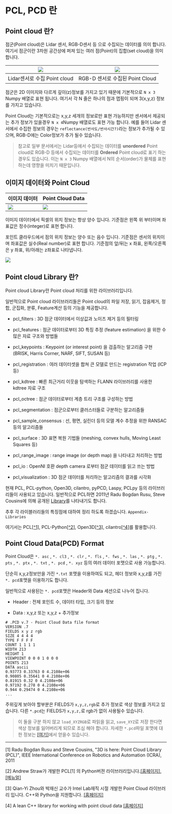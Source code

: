 # PCL, PCD 란 


## Point cloud 란? 

점군(Point cloud)은 Lidar 센서, RGB-D센서 등 으로 수집되는 데이터를 의미 합니다. 여기서 점군이란 3차원 공간상에 퍼져 있는 여러 점(Point)의 집합(set cloud)을 의미 합니다. 

|![](https://i.imgur.com/8kEIXdA.png)|![](https://i.imgur.com/fQrysOa.png)|
|-|-|
|Lidar센서로 수집 Point cloud|RGB-D 센서로 수집된 Point Cloud|

점군은 2D 이미지와 다르게 깊이(z)정보를 가지고 있기 때문에 기본적으로 `N x 3` Numpy 배열로 표현 됩니다. 여기서 각 N 줄은 하나의 점과 맵핑이 되며 3(x,y,z) 정보를 가지고 있습니다. 

Point Cloud는 기본적으로는 x,y,z 세개의 정보로만 표현 가능하지만 센서에서 제공되는 추가 정보가 있을경우 `N x 4`Numpy 배열로도 표현 가능 합니다. 예를 들어 Lidar 센서에서 수집한 정보의 경우는 `reflectance(반사도/반사시간?)`라는 정보가 추가될 수 있으며, RGB-D에는 Color정보가 추가 될수 있습니다. 



> 참고로 일부 문서에서는 Lidar등에서 수집되는 데이터를 **unordered** Point cloud로 RGB-D 등에서 수집되는 데이터를 **Ordered** Point cloud로 표기 하는 경우도 있습니다. 이는 `N x 3` Numpy 배열에서 N의 순서(order)가 물체를 표현하는데 영향을 미치기 때문입니다. 


## 이미지 데이터와 Point Cloud

|이미지 데이터|Point Cloud Data |
|-|-|
|![](https://i.imgur.com/3jR1TTW.png)|![](http://i.imgur.com/Bc13san.png)|


이미지 데이터에서 픽셀의 위치 정보는 항상 양수 입니다. 기준점은 왼쪽 위 부터이며 좌표값은 정수(integer)로 표현 합니다. 

포인트 클라우드에서 점의 위치 정보는 양수 또는 음수 입니다. 기준점은 센서의 위치이며 좌표값은 실수(Real number)로 표현 합니다. 기준점의 앞/뒤는 x 좌표, 왼쪽/오른쪽은 y 좌표, 위/아래는 z좌표로 나타냅니다. 


![](http://i.imgur.com/smzFU5N.png)


## Point cloud Library 란? 

Point cloud Library란 Point cloud 처리를 위한 라이브러리입니다. 


일반적으로 Point cloud 라이브러리들은 Point cloud의 파일 저장, 읽기, 잡음제거, 정합, 군집화, 분류, Feature계산 등의 기능을 제공합니다. 

- pcl_filters : 3D 점군 데이터에서 이상값과 노이즈 제거 등의 필터링

- pcl_features : 점군 데이터로부터 3D 특징 추정 (feature estimation) 을 위한 수많은 자료 구조와 방법들 

- pcl_keypoints : Keypoint (or interest point) 을 검출하는 알고리즘 구현 (BRISK, Harris Corner, NARF, SIFT, SUSAN 등)

- pcl_registration : 여러 데이터셋을 합쳐 큰 모델로 만드는 registration 작업 (ICP 등)

- pcl_kdtree : 빠른 최근거리 이웃을 탐색하는 FLANN 라이브러리를 사용한 kdtree 자료 구조

- pcl_octree : 점군 데이터로부터 계층 트리 구조를 구성하는 방법

- pcl_segmentation : 점군으로부터 클러스터들로 구분하는 알고리즘들

- pcl_sample_consensus : 선, 평면, 실린더 등의 모델 계수 추정을 위한 RANSAC 등의 알고리즘들

- pcl_surface : 3D 표면 복원 기법들 (meshing, convex hulls, Moving Least Squares 등)

- pcl_range_image : range image (or depth map) 을 나타내고 처리하는 방법

- pcl_io : OpenNI 호환 depth camera 로부터 점군 데이터를 읽고 쓰는 방법

- pcl_visualization : 3D 점군 데이터를 처리하는 알고리즘의 결과를 시각화

현재 PCL, PCL-python, Open3D, cilantro, pyPCD, Laspy, PCLpy 등의 라이브러리들이 사용되고 있습니다. 일반적으로 PCL하면 2011년 Radu Bogdan Rusu, Steve Cousins에 의해 공개된 [Library](http://pointclouds.org/)를 나타내기도 합니다. 

추후 각 라이블러리들의 특징점에 대하여 정리 하도록 하겠습니다. `Appendix-Libraries`

여기서는 PCL[[^1]](#1), PCL-Python[[^2]](#2), Open3D[[^3]](#3), cilantro[[^4]](#4)를 활용합니다.


## Point Cloud Data(PCD) Format 

Point Cloud은 `*. asc` , `*. cl3` , `*. clr` , `*. fls` , `*. fws` , `*. las` , `*. ptg` , `*. pts` , `*. ptx` , `*. txt` , `*. pcd` , `*. xyz` 등의 여러 데이터 포맷으로 사용 가능합니다. 


단순히 x,y,z정보만을 가진 `*.txt` 포맷을 이용하여도 되고, 헤더 정보와 x,y,z를 가진 `*. pcd`포맷을 이용하기도 합니다. 


일반적으로 사용된는 `*. pcd`포맷은 Header와 Data 세션으로 나누어 집니다. 

- Header : 전체 포인트 수, 데이터 타입, 크기 등의 정보 

- Data : x,y,z 또는 x,y,z + 추가정보 

```
# .PCD v.7 - Point Cloud Data file format
VERSION .7
FIELDS x y z rgb
SIZE 4 4 4 4
TYPE F F F F
COUNT 1 1 1 1
WIDTH 213
HEIGHT 1
VIEWPOINT 0 0 0 1 0 0 0
POINTS 213
DATA ascii
0.93773 0.33763 0 4.2108e+06
0.90805 0.35641 0 4.2108e+06
0.81915 0.32 0 4.2108e+06
0.97192 0.278 0 4.2108e+06
0.944 0.29474 0 4.2108e+06
...
```

주위깊게 보아야 할부분은 FIELDS가 `x,y,z,rgb`로 추가 정보로 색상 정보를 가지고 있습니다. 다른 `*.pcd`는 FIELDS가 `x,y,z,`로 rgb가 없이 사용될수 있습니다.

> 이 둘을 구분 하지 않고 `load_XYZRGB`로 파읽을 읽고, `save_XYZ`로 저장 한다면 색상 정보를 잃어버리게 되므로 조심 해야 합니다. 자세한 `*.pcd`파일 포맷에 대한 정보는 [[여기]](http://pointclouds.org/documentation/tutorials/pcd_file_format.php)에서 얻을수 있습니다. 


---
<a name="1">[1]</a> Radu Bogdan Rusu and Steve Cousins, "3D is here: Point Cloud Library (PCL)", IEEE International Conference on Robotics and Automation (ICRA), 2011 

<a name="2">[2]</a> Andrew Straw가 개발한 PCL[1] 의 Python버젼 라이브러리입니다.[[홈페이지]](http://strawlab.github.io/python-pcl/), [[메뉴얼]](https://python-pcl-fork.readthedocs.io/en/rc_patches4/index.html)

<a name="3">[3]</a> Qian-Yi Zhou와 박재신 교수가 Intel Lab재직 시절 개발한 Point Cloud 라이브러리 입니다. C++와 Python을 지원합니다. [[홈페이지]](http://www.open3d.org/)

<a name="4">[4]</a> A lean C++ library for working with point cloud data [[홈페이지]](https://github.com/kzampog/cilantro)










